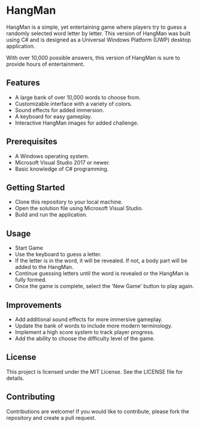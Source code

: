<h1>HangMan</h1>

HangMan is a simple, yet entertaining game where players try to guess a randomly selected word letter by letter. This version of HangMan was built using C# and is designed as a Universal Windows Platform (UWP) desktop application.

With over 10,000 possible answers, this version of HangMan is sure to provide hours of entertainment.

<h2>Features</h2>

* A large bank of over 10,000 words to choose from.
* Customizable interface with a variety of colors.
* Sound effects for added immersion.
* A keyboard for easy gameplay.
* Interactive HangMan images for added challenge.

<h2>Prerequisites</h2>

* A Windows operating system.
* Microsoft Visual Studio 2017 or newer.
* Basic knowledge of C# programming.

<h2>Getting Started</h2>

* Clone this repository to your local machine.
* Open the solution file using Microsoft Visual Studio.
* Build and run the application.

<h2>Usage</h2>

* Start Game
* Use the keyboard to guess a letter.
* If the letter is in the word, it will be revealed. If not, a body part will be added to the HangMan.
* Continue guessing letters until the word is revealed or the HangMan is fully formed.
* Once the game is complete, select the 'New Game' button to play again.

<h2>Improvements</h2>

* Add additional sound effects for more immersive gameplay.
* Update the bank of words to include more modern terminology.
* Implement a high score system to track player progress.
* Add the ability to choose the difficulty level of the game.

<h2>License</h2>

This project is licensed under the MIT License. See the LICENSE file for details.

<h2>Contributing</h2>

Contributions are welcome! If you would like to contribute, please fork the repository and create a pull request.
